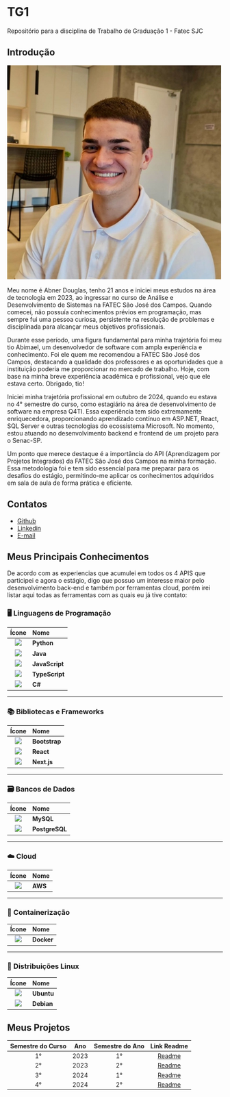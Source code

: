 # TG1
Repositório para a disciplina de Trabalho de Graduação 1 - Fatec SJC

## Introdução

<img src="./MeusProjetos/Imagens/me.jpg" alt="Foto" width="500"/>

Meu nome é Abner Douglas, tenho 21 anos e iniciei meus estudos na área de tecnologia em 2023, ao ingressar no curso de Análise e Desenvolvimento de Sistemas na FATEC São José dos Campos. Quando comecei, não possuía conhecimentos prévios em programação, mas sempre fui uma pessoa curiosa, persistente na resolução de problemas e disciplinada para alcançar meus objetivos profissionais.

Durante esse período, uma figura fundamental para minha trajetória foi meu tio Abimael, um desenvolvedor de software com ampla experiência e conhecimento. Foi ele quem me recomendou a FATEC São José dos Campos, destacando a qualidade dos professores e as oportunidades que a instituição poderia me proporcionar no mercado de trabalho. Hoje, com base na minha breve experiência acadêmica e profissional, vejo que ele estava certo. Obrigado, tio!

Iniciei minha trajetória profissional em outubro de 2024, quando eu estava no 4° semestre do curso, como estagiário na área de desenvolvimento de software na empresa Q4TI. Essa experiência tem sido extremamente enriquecedora, proporcionando aprendizado contínuo em ASP.NET, React, SQL Server e outras tecnologias do ecossistema Microsoft. No momento, estou atuando no desenvolvimento backend e frontend de um projeto para o Senac-SP.

Um ponto que merece destaque é a importância do API (Aprendizagem por Projetos Integrados) da FATEC São José dos Campos na minha formação. Essa metodologia foi e tem sido essencial para me preparar para os desafios do estágio, permitindo-me aplicar os conhecimentos adquiridos em sala de aula de forma prática e eficiente.


## Contatos
- [Github](https://github.com/abnerdouglas)
- [Linkedin](https://www.linkedin.com/in/abnerdouglas)
- [E-mail](abner.machado@fatec.sp.gov.br)

## Meus Principais Conhecimentos

De acordo com as experiencias que acumulei em todos os 4 APIS que participei e agora o estágio, digo que possuo um interesse maior pelo desenvolvimento back-end e também por ferramentas cloud, porém irei listar aqui todas as ferramentas com as quais eu já tive
contato:

### 🖥️ Linguagens de Programação

| Ícone | Nome |
|:--:|:--|
| <img src="https://cdn.jsdelivr.net/gh/devicons/devicon/icons/python/python-original.svg" width="30"/> | **Python** |
| <img src="https://cdn.jsdelivr.net/gh/devicons/devicon/icons/java/java-original.svg" width="30"/> | **Java** |
| <img src="https://cdn.jsdelivr.net/gh/devicons/devicon/icons/javascript/javascript-original.svg" width="30"/> | **JavaScript** |
| <img src="https://cdn.jsdelivr.net/gh/devicons/devicon/icons/typescript/typescript-original.svg" width="30"/> | **TypeScript** |
| <img src="https://cdn.jsdelivr.net/gh/devicons/devicon/icons/csharp/csharp-original.svg" width="30"/> | **C#** |

---

### 📚 Bibliotecas e Frameworks

| Ícone | Nome |
|:--:|:--|
| <img src="https://cdn.jsdelivr.net/gh/devicons/devicon/icons/bootstrap/bootstrap-original.svg" width="30"/> | **Bootstrap** |
| <img src="https://cdn.jsdelivr.net/gh/devicons/devicon/icons/react/react-original.svg" width="30"/> | **React** |
| <img src="https://cdn.jsdelivr.net/gh/devicons/devicon/icons/nextjs/nextjs-original.svg" width="30"/> | **Next.js** |

---

### 🗃️ Bancos de Dados

| Ícone | Nome |
|:--:|:--|
| <img src="https://cdn.jsdelivr.net/gh/devicons/devicon/icons/mysql/mysql-original.svg" width="30"/> | **MySQL** |
| <img src="https://cdn.jsdelivr.net/gh/devicons/devicon/icons/postgresql/postgresql-original.svg" width="30"/> | **PostgreSQL** |

---

### ☁️ Cloud

| Ícone | Nome |
|:--:|:--|
| <img src="https://cdn.jsdelivr.net/gh/devicons/devicon/icons/amazonwebservices/amazonwebservices-original-wordmark.svg" width="30"/> | **AWS** |


---

### 🐳 Containerização

| Ícone | Nome |
|:--:|:--|
| <img src="https://cdn.jsdelivr.net/gh/devicons/devicon/icons/docker/docker-original.svg" width="30"/> | **Docker** |

---

### 🐧 Distribuições Linux

| Ícone | Nome |
|:--:|:--|
| <img src="https://cdn.jsdelivr.net/gh/devicons/devicon/icons/ubuntu/ubuntu-plain.svg" width="30"/> | **Ubuntu** |
| <img src="https://cdn.jsdelivr.net/gh/devicons/devicon/icons/debian/debian-original.svg" width="30"/> | **Debian** |






## Meus Projetos

|   Semestre do Curso    |      Ano      |  Semestre do Ano   | Link Readme             
| :--------------------: | :-----------: | :----------------: | :--------------------------------------: 
|           1°           |     2023      |         1°         |  [Readme](./MeusProjetos/1-Semestre.md)                 
|           2°           |     2023      |         2°         |  [Readme](./MeusProjetos/2-Semestre.md)
|           3°           |     2024      |         1°         |  [Readme](./MeusProjetos/3-Semestre.md)
|           4°           |     2024      |         2°         |  [Readme](./MeusProjetos/4-Semestre.md)
